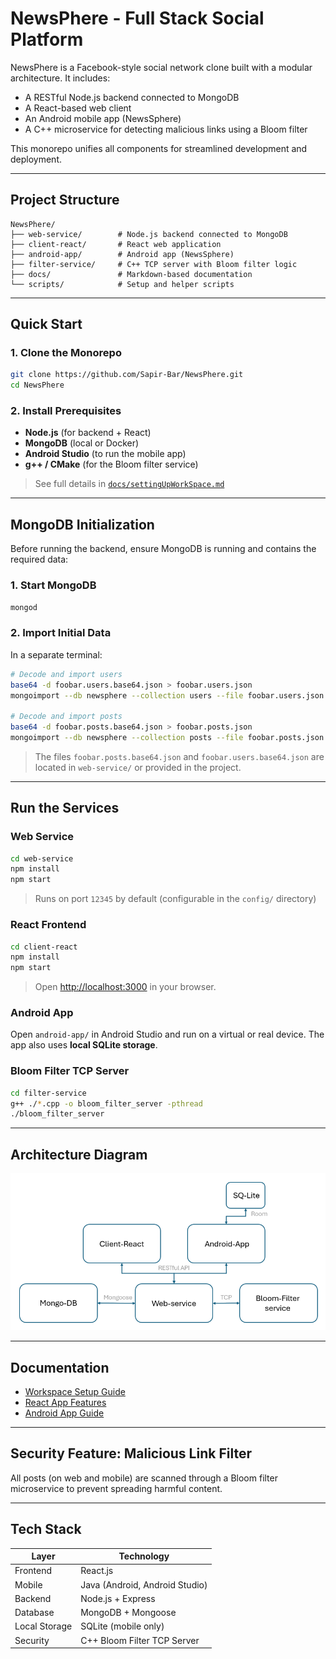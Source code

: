 
# NewsPhere - Full Stack Social Platform

NewsPhere is a Facebook-style social network clone built with a modular architecture. It includes:
- A RESTful Node.js backend connected to MongoDB
- A React-based web client
- An Android mobile app (NewsSphere)
- A C++ microservice for detecting malicious links using a Bloom filter

This monorepo unifies all components for streamlined development and deployment.

---

## Project Structure

```
NewsPhere/
├── web-service/        # Node.js backend connected to MongoDB
├── client-react/       # React web application
├── android-app/        # Android app (NewsSphere)
├── filter-service/     # C++ TCP server with Bloom filter logic
├── docs/               # Markdown-based documentation
└── scripts/            # Setup and helper scripts
```

---

## Quick Start

### 1. Clone the Monorepo

```bash
git clone https://github.com/Sapir-Bar/NewsPhere.git
cd NewsPhere
```

### 2. Install Prerequisites

- **Node.js** (for backend + React)
- **MongoDB** (local or Docker)
- **Android Studio** (to run the mobile app)
- **g++ / CMake** (for the Bloom filter service)

> See full details in [`docs/settingUpWorkSpace.md`](docs/settingUpWorkSpace.md)

---

## MongoDB Initialization

Before running the backend, ensure MongoDB is running and contains the required data:

### 1. Start MongoDB

```bash
mongod
```

### 2. Import Initial Data

In a separate terminal:

```bash
# Decode and import users
base64 -d foobar.users.base64.json > foobar.users.json
mongoimport --db newsphere --collection users --file foobar.users.json --jsonArray

# Decode and import posts
base64 -d foobar.posts.base64.json > foobar.posts.json
mongoimport --db newsphere --collection posts --file foobar.posts.json --jsonArray
```

> The files `foobar.posts.base64.json` and `foobar.users.base64.json` are located in `web-service/` or provided in the project.

---

## Run the Services

### Web Service

```bash
cd web-service
npm install
npm start
```

> Runs on port `12345` by default (configurable in the `config/` directory)

### React Frontend

```bash
cd client-react
npm install
npm start
```

> Open [http://localhost:3000](http://localhost:3000) in your browser.

### Android App

Open `android-app/` in Android Studio and run on a virtual or real device. The app also uses **local SQLite storage**.

### Bloom Filter TCP Server

```bash
cd filter-service
g++ ./*.cpp -o bloom_filter_server -pthread
./bloom_filter_server
```

---

## Architecture Diagram

![NewsSphere Architecture](docs/Images/project_architecture.png)

---

## Documentation

- [Workspace Setup Guide](docs/settingUpWorkSpace.md)
- [React App Features](docs/react.md)
- [Android App Guide](docs/android_application.md)

---

## Security Feature: Malicious Link Filter

All posts (on web and mobile) are scanned through a Bloom filter microservice to prevent spreading harmful content.

---

## Tech Stack

| Layer        | Technology                     |
|--------------|--------------------------------|
| Frontend     | React.js                       |
| Mobile       | Java (Android, Android Studio) |
| Backend      | Node.js + Express              |
| Database     | MongoDB + Mongoose             |
| Local Storage| SQLite (mobile only)           |
| Security     | C++ Bloom Filter TCP Server    |
